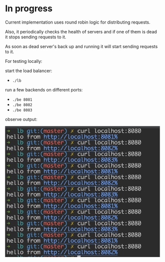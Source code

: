 # In progress

Current implementation uses round robin logic for distributing requests.

Also, it periodically checks the health of servers and if one of them is dead it stops sending requests to it.

As soon as dead server's back up and running it will start sending requests to it.

For testing locally:

start the load balancer:
- `./lb`

run a few backends on different ports:
- `./be 8081`
- `./be 8082`
- `./be 8083`

observe output:

![My Image](example.png)
